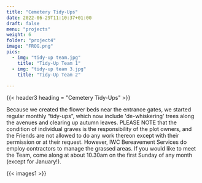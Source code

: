 ```yaml
---
title: "Cemetery Tidy-Ups"
date: 2022-06-29T11:10:37+01:00
draft: false
menu: "projects"
weight: 6
folder: "project4"
image: "FROG.png"
pics:
  - img: "tidy-up team.jpg"
    title: "Tidy-Up Team 1"
  - img: "tidy-up team 3.jpg"
    title: "Tidy-Up Team 2"
  
---
```


{{< header3 heading = "Cemetery Tidy-Ups" >}}


Because we created the flower beds near the entrance gates, we started regular
monthly “tidy-ups”, which now include 'de-whiskering' trees along the avenues and
clearing up autumn leaves.
PLEASE NOTE that the condition of individual graves is the responsibility of the
plot owners, and the Friends are not allowed to do any work thereon except with
their permission or at their request. However, IWC Bereavement Services do
employ contractors to manage the grassed areas.
If you would like to meet the Team, come along at about 10.30am on the first
Sunday of any month (except for January!).

{{< images1 >}}